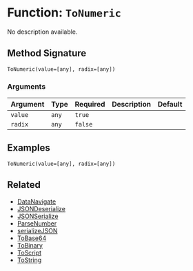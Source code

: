 [comment]: # (Note: This documentation is generated dynamically in the build process.  To modify the contents, change the javadoc on the _invoke method of the BIF class)

# Function: `ToNumeric`

No description available.

## Method Signature
```
ToNumeric(value=[any], radix=[any])
```
### Arguments

| Argument | Type | Required | Description | Default |
|----------|------|----------|-------------|---------|
| `value` | `any` | `true` |  |  |
| `radix` | `any` | `false` |  |  |

## Examples

```
ToNumeric(value=[any], radix=[any])
```

## Related
  * [DataNavigate](boxlang-language/reference/built-in-functions/DataNavigate.md)
  * [JSONDeserialize](boxlang-language/reference/built-in-functions/JSONDeserialize.md)
  * [JSONSerialize](boxlang-language/reference/built-in-functions/JSONSerialize.md)
  * [ParseNumber](boxlang-language/reference/built-in-functions/ParseNumber.md)
  * [serializeJSON](boxlang-language/reference/built-in-functions/serializeJSON.md)
  * [ToBase64](boxlang-language/reference/built-in-functions/ToBase64.md)
  * [ToBinary](boxlang-language/reference/built-in-functions/ToBinary.md)
  * [ToScript](boxlang-language/reference/built-in-functions/ToScript.md)
  * [ToString](boxlang-language/reference/built-in-functions/ToString.md)
